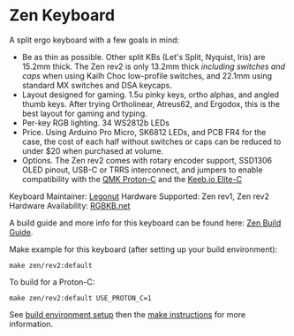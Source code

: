 # Zen Keyboard

A split ergo keyboard with a few goals in mind:

- Be as thin as possible. Other split KBs (Let's Split, Nyquist, Iris) are 15.2mm thick. The Zen rev2 is only 13.2mm thick *including switches and caps* when using Kailh Choc low-profile switches, and 22.1mm using standard MX switches and DSA keycaps.
- Layout designed for gaming. 1.5u pinky keys, ortho alphas, and angled thumb keys. After trying Ortholinear, Atreus62, and Ergodox, this is the best layout for gaming and typing.
- Per-key RGB lighting. 34 WS2812b LEDs
- Price. Using Arduino Pro Micro, SK6812 LEDs, and PCB FR4 for the case, the cost of each half without switches or caps can be reduced to under $20 when purchased at volume.
- Options. The Zen rev2 comes with rotary encoder support, SSD1306 OLED pinout, USB-C or TRRS interconnect, and jumpers to enable compatibility with the [QMK Proton-C](https://olkb.com/parts/qmk-proton-c) and the [Keeb.io Elite-C](https://keeb.io/products/elite-c-usb-c-pro-micro-replacement-arduino-compatible-atmega32u4)

Keyboard Maintainer: [Legonut](https://github.com/Legonut)
Hardware Supported: Zen rev1, Zen rev2
Hardware Availability: [RGBKB.net](https://www.rgbkb.net/)

A build guide and more info for this keyboard can be found here: [Zen Build Guide](https://legonut.gitbooks.io/zen-keyboard/content/).

Make example for this keyboard (after setting up your build environment):

    make zen/rev2:default

To build for a Proton-C:

    make zen/rev2:default USE_PROTON_C=1

See [build environment setup](https://docs.qmk.fm/#/getting_started_build_tools) then the [make instructions](https://docs.qmk.fm/#/getting_started_make_guide) for more information.
